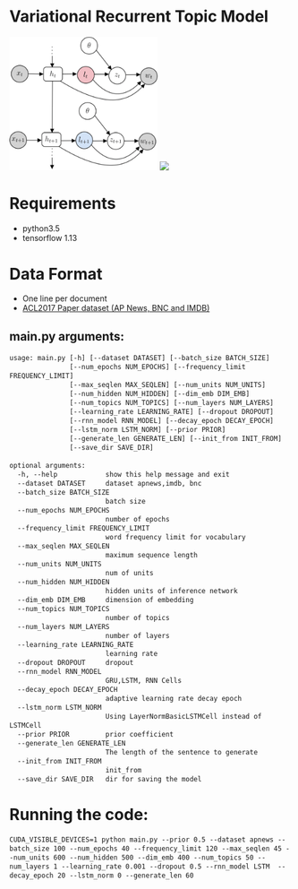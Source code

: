 # Variational Recurrent Topic Model
<!-- ![alt-text-1]("title-1") ![alt-text-2](image2.png "title-2") -->
<img src="figs/vrtm_Graph.png" width="265"/> <img src="figs/vrtm_EncDec.png" width="550"/> 
# Requirements
- python3.5 
- tensorflow 1.13

# Data Format
- One line per document
- [ACL2017 Paper dataset (AP News, BNC and IMDB)](https://ibm.box.com/s/ls61p8ovc1y87w45oa02zink2zl7l6z4)

## main.py arguments:
```
usage: main.py [-h] [--dataset DATASET] [--batch_size BATCH_SIZE]
               [--num_epochs NUM_EPOCHS] [--frequency_limit FREQUENCY_LIMIT]
               [--max_seqlen MAX_SEQLEN] [--num_units NUM_UNITS]
               [--num_hidden NUM_HIDDEN] [--dim_emb DIM_EMB]
               [--num_topics NUM_TOPICS] [--num_layers NUM_LAYERS]
               [--learning_rate LEARNING_RATE] [--dropout DROPOUT]
               [--rnn_model RNN_MODEL] [--decay_epoch DECAY_EPOCH]
               [--lstm_norm LSTM_NORM] [--prior PRIOR]
               [--generate_len GENERATE_LEN] [--init_from INIT_FROM]
               [--save_dir SAVE_DIR]

optional arguments:
  -h, --help            show this help message and exit
  --dataset DATASET     dataset apnews,imdb, bnc
  --batch_size BATCH_SIZE
                        batch size
  --num_epochs NUM_EPOCHS
                        number of epochs
  --frequency_limit FREQUENCY_LIMIT
                        word frequency limit for vocabulary
  --max_seqlen MAX_SEQLEN
                        maximum sequence length
  --num_units NUM_UNITS
                        num of units
  --num_hidden NUM_HIDDEN
                        hidden units of inference network
  --dim_emb DIM_EMB     dimension of embedding
  --num_topics NUM_TOPICS
                        number of topics
  --num_layers NUM_LAYERS
                        number of layers
  --learning_rate LEARNING_RATE
                        learning rate
  --dropout DROPOUT     dropout
  --rnn_model RNN_MODEL
                        GRU,LSTM, RNN Cells
  --decay_epoch DECAY_EPOCH
                        adaptive learning rate decay epoch
  --lstm_norm LSTM_NORM
                        Using LayerNormBasicLSTMCell instead of LSTMCell
  --prior PRIOR         prior coefficient
  --generate_len GENERATE_LEN
                        The length of the sentence to generate
  --init_from INIT_FROM
                        init_from
  --save_dir SAVE_DIR   dir for saving the model
```
# Running the code:
```
CUDA_VISIBLE_DEVICES=1 python main.py --prior 0.5 --dataset apnews --batch_size 100 --num_epochs 40 --frequency_limit 120 --max_seqlen 45 --num_units 600 --num_hidden 500 --dim_emb 400 --num_topics 50 --num_layers 1 --learning_rate 0.001 --dropout 0.5 --rnn_model LSTM  --decay_epoch 20 --lstm_norm 0 --generate_len 60
```

